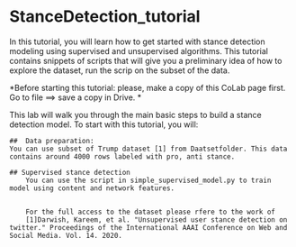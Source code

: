 # StanceDetection_tutorial

In this tutorial, you will learn how to get started with stance detection modeling using supervised and unsupervised algorithms. This tutorial contains snippets of scripts that will give you a preliminary idea of how to explore the dataset, run the scrip on the subset of the data.

*Before starting this tutorial: please, make a copy of this CoLab page first. Go to file ==> save a copy in Drive. *

This lab will walk you through the main basic steps to build a stance detection model. To start with this tutorial, you will:

    ##  Data preparation:
    You can use subset of Trump dataset [1] from Daatsetfolder. This data contains around 4000 rows labeled with pro, anti stance. 

    ## Supervised stance detection
        You can use the script in simple_supervised_model.py to train model using content and network features.
        
        
        For the full access to the dataset please rfere to the work of 
        [1]Darwish, Kareem, et al. "Unsupervised user stance detection on twitter." Proceedings of the International AAAI Conference on Web and Social Media. Vol. 14. 2020.

